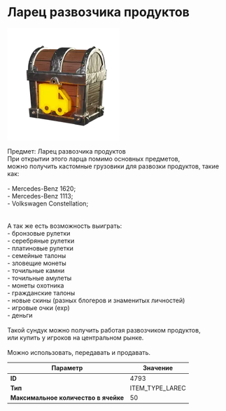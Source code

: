 # Ларец развозчика продуктов

![Item Image](../img/4793.webp?raw=true)

Предмет: Ларец развозчика продуктов<br>При открытии этого ларца помимо основных предметов,<br>можно получить кастомные грузовики для развозки продуктов, такие как:<br><br>- Mercedes-Benz 1620;<br>- Mercedes-Benz 1113;<br>- Volkswagen Constellation;<br><br><br>А так же есть возможность выиграть:<br>- бронзовые рулетки<br>- серебряные рулетки<br>- платиновые рулетки<br>- семейные талоны<br>- зловещие монеты<br>- точильные камни<br>- точильные амулеты<br>- монеты охотника<br>- гражданские талоны<br>- новые скины (разных блогеров и знаменитых личностей)<br>- игровые очки (exp)<br>- деньги<br><br>Такой сундук можно получить работая развозчиком продуктов,<br>или купить у игроков на центральном рынке.<br><br>Можно использовать, передавать и продавать.


| Параметр | Значение |
|----------|----------|
| **ID** | 4793 |
| **Тип** | ITEM_TYPE_LAREC |
| **Максимальное количество в ячейке** | 50 |

